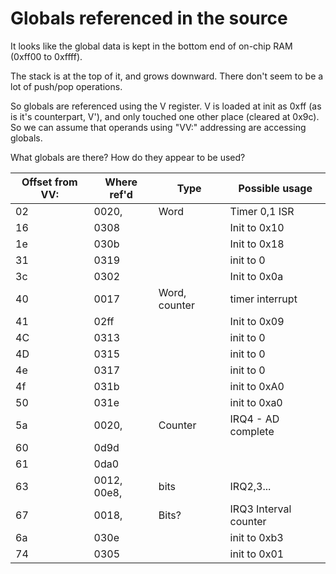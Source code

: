 # Globals referenced in the source

It looks like the global data is kept in the bottom end of on-chip RAM (0xff00 to 0xffff).

The stack is at the top of it, and grows downward.  There don't seem to be a lot of push/pop operations.

So globals are referenced using the V register.  V is loaded at init as 0xff (as is it's counterpart, V'), and only touched one other place (cleared at 0x9c).  So we can assume that operands using "VV:" addressing are accessing globals.

What globals are there?  How do they appear to be used?

|Offset from VV:|Where ref'd|Type|Possible usage|
|-|-|-|-|
|02|0020, |Word|Timer 0,1 ISR|
|16|0308||Init to 0x10|
|1e|030b||Init to 0x18|
|31|0319||init to 0|
|3c|0302||Init to 0x0a|
|40|0017 |Word, counter | timer interrupt |
|41|02ff||Init to 0x09|
|4C|0313||init to 0|
|4D|0315||init to 0|
|4e|0317||init to 0|
|4f|031b||init to 0xA0|
|50|031e||init to 0xa0|
|5a|0020, |Counter|IRQ4 - AD complete|
|60|0d9d|||
|61|0da0|||
|63|0012, 00e8, |bits|IRQ2,3...|
|67|0018, |Bits?|IRQ3 Interval counter|
|6a|030e||init to 0xb3|
|74|0305||init to 0x01|
